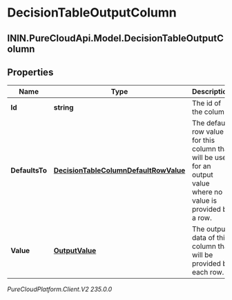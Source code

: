 # DecisionTableOutputColumn

## ININ.PureCloudApi.Model.DecisionTableOutputColumn

## Properties

|Name | Type | Description | Notes|
|------------ | ------------- | ------------- | -------------|
| **Id** | **string** | The id of the column. | [optional] |
| **DefaultsTo** | [**DecisionTableColumnDefaultRowValue**](DecisionTableColumnDefaultRowValue) | The default row value for this column that will be used for an output value where no value  is provided by a row. | [optional] |
| **Value** | [**OutputValue**](OutputValue) | The output data of this column that will be provided by each row. | |



_PureCloudPlatform.Client.V2 235.0.0_
